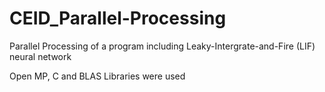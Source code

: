 # CEID_Parallel-Processing
Parallel Processing of a program including Leaky-Intergrate-and-Fire (LIF) neural network

Open MP, C and BLAS Libraries were used
